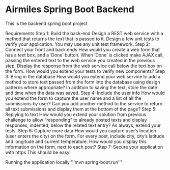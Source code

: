 # Airmiles Spring Boot Backend 
This is the backend spring boot project

Requirements
Step 1: Build the back-end
Design a REST web service with a method that returns the text that is passed to it.
Design a few unit tests to verify your application. You may use any unit test framework.
Step 2: Connect your front and back ends
How would you create a web form that has a text box, and a ‘Done’ button. When ‘Done’ is clicked make AJAX call, passing the entered text to the web service you created in the previous step. Display the response from the web service call below the text box on the form.
How would you extend your tests to verify new components? 
Step 3: Bring in the database
How would you extend your web service to add a method to store text passed from the form into the database using design patterns where appropriate? In addition to saving the text, store the date and time when the data was saved.
Step 4: Include the user info
How would you extend the form to capture the user name and a list of all the submissions by user? Can you add another method to the service to return all text submissions and display them at the bottom of the page? 
Step 5: Replying to text
How would you extend your solution from previous challenge to allow “responding” to already posted texts and display responses, indented, below the related text entry? 
As always, extend your tests.
Step 6: Capture more data
How would you capture user’s location (user enters the city) on the form. For every post, include city, city’s latitude and longitude and current temperature. How would you display this information on the form, next to each post? 
Step 7: Secure your application with https
This should be easy!


Running the application locally
'''mvn spring-boot:run'''

